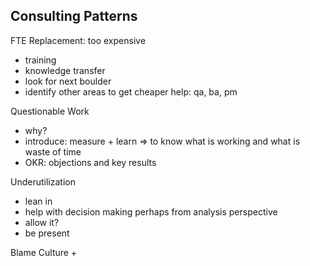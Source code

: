 Consulting Patterns
-------------------

FTE Replacement: too expensive
+ training
+ knowledge transfer
+ look for next boulder
+ identify other areas to get cheaper help: qa, ba, pm

Questionable Work
+ why? 
+ introduce: measure + learn => to know what is working and what is waste of time
+ OKR: objections and key results

Underutilization
+ lean in 
+ help with decision making perhaps from analysis perspective
+ allow it?
+ be present

Blame Culture
+






